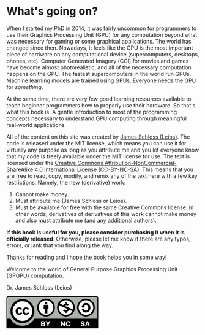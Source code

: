 # What's going on?

When I started my PhD in 2014, it was fairly uncommon for programmers to use their Graphics Processing Unit (GPU) for any computation beyond what was necessary for gaming or some graphical applications.
The world has changed since then.
Nowadays, it feels like the GPU is the most important piece of hardware on any computational device (supercomputers, desktops, phones, etc).
Computer Generated Imagery (CGI) for movies and games have become almost photorealistic, and all of the necessary computation happens on the GPU.
The fastest supercomputers in the world run GPUs.
Machine learning models are trained using GPUs.
Everyone needs the GPU for *something*.

At the same time, there are very few good learning resources available to teach beginner programmers how to properly use their hardware.
So that's what this book is.
A gentle introduction to most of the programming concepts necessary to understand GPU computing through meaningful real-world applications.

All of the content on this site was created by [James Schloss (Leios)](https://github.com/leios).
The code is released under the MIT license, which means you can use it for virtually any purpose as long as you attribute me and you let everyone know that my code is freely available under the MIT license for use.
The text is licensed under the [Creative Commons Attribution-NonCommercial-ShareAlike 4.0 International License (CC-BY-NC-SA)](https://creativecommons.org/licenses/by-nc-sa/4.0/legalcode).
This means that you are free to read, copy, modify, and remix any of the text here with a few key restrictions.
Namely, the new (derivative) work:
1. Cannot make money.
2. Must attribute me (James Schloss or Leios).
3. Must be available for free with the same Creative Commons license. In other words, derivatives of derivatives of this work cannot make money and also must attribute me (and any additional authors).

**if this book is useful for you, please consider purchasing it when it is officially released**.
Otherwise, please let me know if there are any typos, errors, or jank that you find along the way.

Thanks for reading and I hope the book helps you in some way!

Welcome to the world of General Purpose Graphics Processing Unit (GPGPU) computation.

Dr. James Schloss (Leios)

[![CC BY NC SA](./content/cc/by-nc-sa.svg)](https://creativecommons.org/licenses/by-sa/4.0/)
